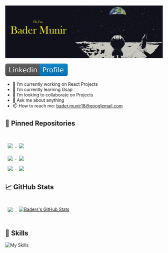 ![baders GitHub Banner](./assets/moon2.png)

[![LinkedIn Badge](./assets/linkedin.svg)](https://www.linkedin.com/in/badermunir/)

- 🔭 I’m currently working on React Projects
- 🌱 I’m currently learning Gsap
- 👯 I’m looking to collaborate on Projects
- 💬 Ask me about anything
- 📫 How to reach me: bader.munir18@googlemail.com

## 📌 Pinned Repositories

<br>
<a href="https://github.com/XBaderM/tech-blog">
  <img align="center" style="margin:1rem 0.5rem" src="https://github-readme-stats.vercel.app/api/pin/?username=XBaderM&repo=tech-blog&title_color=ffffff&text_color=c9cacc&icon_color=4AB197&bg_color=1A2B34" />
</a>

<a href="https://github.com/XBaderM/e-commerce">
  <img align="center" style="margin:0.5rem" src="https://github-readme-stats.vercel.app/api/pin/?username=XBaderM&repo=e-commerce&title_color=ffffff&text_color=c9cacc&icon_color=4AB197&bg_color=1A2B34" />
</a>



<br>

<a href="https://github.com/XBaderM/e-commerce">
  <img align="center" style="margin:0.5rem" src="https://github-readme-stats.vercel.app/api/pin/?username=XBaderM&repo=Note-Taker&title_color=ffffff&text_color=c9cacc&icon_color=4AB197&bg_color=1A2B34" />
</a>
<a href="https://github.com/XBaderM/social-network-api">
  <img align="center" style="margin:0.5rem" src="https://github-readme-stats.vercel.app/api/pin/?username=XBaderM&repo=social-network-api&title_color=ffffff&text_color=c9cacc&icon_color=4AB197&bg_color=1A2B34" />
</a>
<br>
<a href="https://github.com/XBaderM/e-commerce">
  <img align="center" style="margin:0.5rem" src="https://github-readme-stats.vercel.app/api/pin/?username=XBaderM&repo=e-commerce&title_color=ffffff&text_color=c9cacc&icon_color=4AB197&bg_color=1A2B34" />
</a>
<a href="https://github.com/XBaderM/social-network-api">
  <img align="center" style="margin:0.5rem" src="https://github-readme-stats.vercel.app/api/pin/?username=XBaderM&repo=social-network-api&title_color=ffffff&text_color=c9cacc&icon_color=4AB197&bg_color=1A2B34" />
</a>
<br>

## &#x1f4c8; GitHub Stats

<br>

<a href="https://github.com/XBaderM">
  <img align="center" style="margin:0.5rem" src="https://github-readme-stats.vercel.app/api/top-langs/?username=XBaderM&hide=html,css&title_color=ffffff&text_color=c9cacc&icon_color=4AB197&bg_color=1A2B34" />
</a>

<a href="https://github.com/XBaderM">
  <img align="center" style="margin:0.5rem" src="https://github-readme-stats.vercel.app/api?username=XBaderM&show_icons=true&line_height=27&count_private=true&title_color=ffffff&text_color=c9cacc&icon_color=4AB097&bg_color=1A2B34" alt="Baders's GitHub Stats" />
</a>

<br>
<br>

## 💼 Skills

![My Skills](https://skillicons.dev/icons?i=js,html,css,react,redux,nodejs,tailwind,bootstrap,cs,git,github,gitlab,graphql,ai,ps,xd,jest,jquery,mongodb,mysql,vscode)
